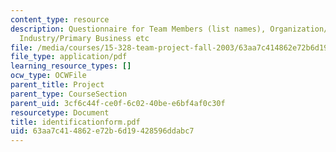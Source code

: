 ```yaml
---
content_type: resource
description: Questionnaire for Team Members (list names), Organization/Company Name,
  Industry/Primary Business etc
file: /media/courses/15-328-team-project-fall-2003/63aa7c414862e72b6d19428596ddabc7_identificationform.pdf
file_type: application/pdf
learning_resource_types: []
ocw_type: OCWFile
parent_title: Project
parent_type: CourseSection
parent_uid: 3cf6c44f-ce0f-6c02-40be-e6bf4af0c30f
resourcetype: Document
title: identificationform.pdf
uid: 63aa7c41-4862-e72b-6d19-428596ddabc7
---
```

